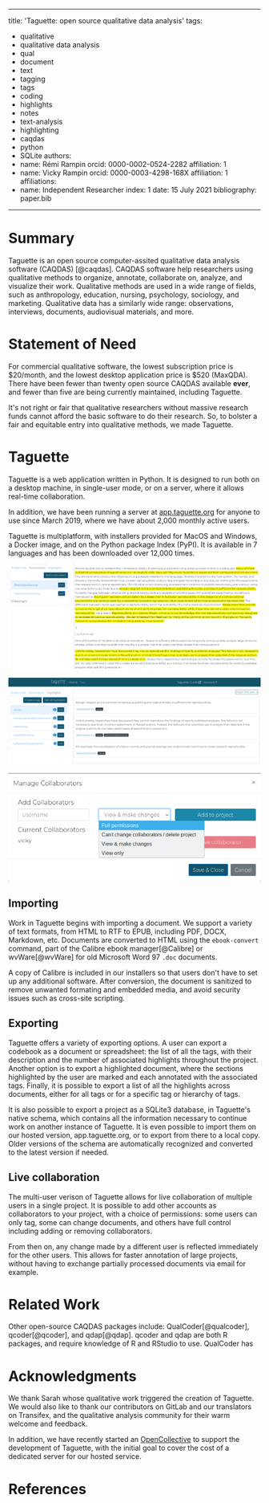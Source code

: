 <!--
Preview this with https://whedon.theoj.org/
-->

---
title: 'Taguette: open source qualitative data analysis'
tags:
  - qualitative
  - qualitative data analysis
  - qual
  - document
  - text
  - tagging
  - tags
  - coding
  - highlights
  - notes
  - text-analysis
  - highlighting
  - caqdas
  - python
  - SQLite
authors:
  - name: Rémi Rampin
    orcid: 0000-0002-0524-2282
    affiliation: 1
  - name: Vicky Rampin
    orcid: 0000-0003-4298-168X
    affiliation: 1
affiliations:
 - name: Independent Researcher
   index: 1
date: 15 July 2021
bibliography: paper.bib
---

# Summary

Taguette is an open source computer-assited qualitative data analysis software (CAQDAS) [@caqdas]. CAQDAS software help researchers using qualitative methods to organize, annotate, collaborate on, analyze, and visualize their work. Qualitative methods are used in a wide range of fields, such as anthropology, education, nursing, psychology, sociology, and marketing. Qualitative data has a similarly wide range: observations, interviews, documents, audiovisual materials, and more.

# Statement of Need

For commercial qualitative software, the lowest subscription price is $20/month, and the lowest desktop application price is $520 (MaxQDA). There have been fewer than twenty open source CAQDAS available **ever**, and fewer than five are being currently maintained, including Taguette.

It's not right or fair that qualitative researchers without massive research funds cannot afford the basic software to do their research. So, to bolster a fair and equitable entry into qualitative methods, we made Taguette.

# Taguette

Taguette is a web application written in Python. It is designed to run both on a desktop machine, in single-user mode, or on a server, where it allows real-time collaboration.

In addition, we have been running a server at [app.taguette.org](https://app.taguette.org/) for anyone to use since March 2019, where we have about 2,000 monthly active users.

Taguette is multiplatform, with installers provided for MacOS and Windows, a Docker image, and on the Python package Index (PyPI). It is available in 7 languages and has been downloaded over 12,000 times.

![Document view, where highlights are created and associated with tags](01-document.png)

![List of highlights for a given tag](02-view-tag.png)

![Adding collaborators through the interface](03-collabs.png)

## Importing

Work in Taguette begins with importing a document. We support a variety of text formats, from HTML to RTF to EPUB, including PDF, DOCX, Markdown, etc. Documents are converted to HTML using the `ebook-convert` command, part of the Calibre ebook manager[@Calibre] or wvWare[@wvWare] for old Microsoft Word 97 `.doc` documents.

A copy of Calibre is included in our installers so that users don't have to set up any additional software. After conversion, the document is sanitized to remove unwanted formating and embedded media, and avoid security issues such as cross-site scripting.

## Exporting

Taguette offers a variety of exporting options. A user can export a codebook as a document or spreadsheet: the list of all the tags, with their description and the number of associated highlights throughout the project. Another option is to export a highlighted document, where the sections highlighted by the user are marked and each annotated with the associated tags. Finally, it is possible to export a list of all the highlights across documents, either for all tags or for a specific tag or hierarchy of tags.

It is also possible to export a project as a SQLite3 database, in Taguette's native schema, which contains all the information necessary to continue work on another instance of Taguette. It is even possible to import them on our hosted version, app.taguette.org, or to export from there to a local copy. Older versions of the schema are automatically recognized and converted to the latest version if needed.

## Live collaboration

The multi-user verison of Taguette allows for live collaboration of multiple users in a single project. It is possible to add other accounts as collaborators to your project, with a choice of permissions: some users can only tag, some can change documents, and others have full control including adding or removing collaborators.

From then on, any change made by a different user is reflected immediately for the other users. This allows for faster annotation of large projects, without having to exchange partially processed documents via email for example.

# Related Work

Other open-source CAQDAS packages include: QualCoder[@qualcoder], qcoder[@qcoder], and qdap[@qdap]. qcoder and qdap are both R packages, and require knowledge of R and RStudio to use. QualCoder has

# Acknowledgments

We thank Sarah whose qualitative work triggered the creation of Taguette. We would also like to thank our contributors on GitLab and our translators on Transifex, and the qualitative analysis community for their warm welcome and feedback.

In addition, we have recently started an [OpenCollective](https://opencollective.com/taguette) to support the development of Taguette, with the initial goal to cover the cost of a dedicated server for our hosted service.

# References
